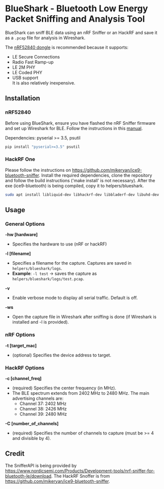 # BlueShark - Bluetooth Low Energy Packet Sniffing and Analysis Tool

BlueShark can sniff BLE data using an nRF Sniffer or an HackRF and save it as a `.pcap` file for analysis in Wireshark.

The [nRF52840 dongle](https://www.nordicsemi.com/Products/Development-hardware/nRF52840-Dongle) is recommended because it supports:
- LE Secure Connections
- Radio Fast Ramp-up
- LE 2M PHY
- LE Coded PHY
- USB support  
It is also relatively inexpensive.

## Installation

### nRF52840
Before using BlueShark, ensure you have flashed the nRF Sniffer firmware and set up Wireshark for BLE. Follow the instructions in this [manual](https://infocenter.nordicsemi.com/index.jsp?topic=%2Fug_sniffer_ble%2FUG%2Fsniffer_ble%2Finstalling_sniffer.html&cp=11_5_2).

Dependencies: pyserial >= 3.5, psutil
```bash
pip install "pyserial>=3.5" psutil
```
### HackRF One
Please follow the instructions on <https://github.com/mikeryan/ice9-bluetooth-sniffer>.
Install the required dependencies, clone the repository and follow the build instructions ('make install' is not necessary).
After the exe (ice9-bluetooth) is being compiled, copy it to helpers/blueshark.
```bash
sudo apt install libliquid-dev libhackrf-dev libbladerf-dev libuhd-dev libfftw3-dev
```

## Usage

### General Options

**-hw [hardware]**
  - Specifies the hardware to use (nRF or hackRF)

**-l [filename]**
  - Specifies a filename for the capture. Captures are saved in `helpers/blueshark/logs`.
  - **Example**: `-l test` → saves the capture as `helpers/blueshark/logs/test.pcap`.

**-v**
  - Enable verbose mode to display all serial traffic. Default is off.

**-ws**
  - Open the capture file in Wireshark after sniffing is done (if Wireshark is installed and -l is provided).

### nRF Options

**-t [target_mac]**
  - (optional) Specifies the device address to target.

### HackRF Options

**-c [channel_freq]**
  - (required) Specifies the center frequency (in MHz).
  - The BLE spectrum extends from 2402 MHz to 2480 MHz. The main advertising channels are:
    - Channel 37: 2402 MHz
    - Channel 38: 2426 MHz
    - Channel 39: 2480 MHz

**-C [number_of_channels]**
  - (required) Specifies the number of channels to capture (must be >= 4 and divisible by 4).


## Credit

The SnifferAPI is being provided by <https://www.nordicsemi.com/Products/Development-tools/nrf-sniffer-for-bluetooth-le/download>.
The HackRF Snoffer is from <https://github.com/mikeryan/ice9-bluetooth-sniffer>.
